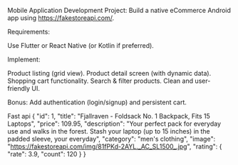Mobile Application Development
Project: Build a native eCommerce Android app using https://fakestoreapi.com/.

Requirements:

Use Flutter or React Native (or Kotlin if preferred).

Implement:

Product listing (grid view).
Product detail screen (with dynamic data).
Shopping cart functionality.
Search & filter products.
Clean and user-friendly UI.

Bonus: Add authentication (login/signup) and persistent cart.

Fast api
{
  "id": 1,
  "title": "Fjallraven - Foldsack No. 1 Backpack, Fits 15 Laptops",
  "price": 109.95,
  "description": "Your perfect pack for everyday use and walks in the forest. Stash your laptop (up to 15 inches) in the padded sleeve, your everyday",
  "category": "men's clothing",
  "image": "https://fakestoreapi.com/img/81fPKd-2AYL._AC_SL1500_.jpg",
  "rating": {
    "rate": 3.9,
    "count": 120
  }
}